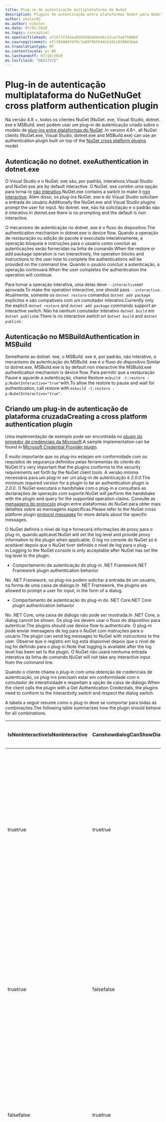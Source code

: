 ```yaml
---
title: Plug-in de autenticação multiplataforma do NuGet
description: Plugins de autenticação entre plataformas NuGet para NuGet. exe, dotnet. exe, MSBuild. exe e Visual Studio
author: nkolev92
ms.author: nikolev
ms.date: 07/01/2018
ms.topic: conceptual
ms.openlocfilehash: a716737343ea826d28da6de46c32ca73aef590bd
ms.sourcegitcommit: efc18d484fdf0c7a8979b564dcb191c030601bb4
ms.translationtype: MT
ms.contentlocale: pt-BR
ms.lasthandoff: 07/18/2019
ms.locfileid: "68317272"
---
```

# <a name="nuget-cross-platform-authentication-plugin"></a><span data-ttu-id="db27a-103">Plug-in de autenticação multiplataforma do NuGet</span><span class="sxs-lookup"><span data-stu-id="db27a-103">NuGet cross platform authentication plugin</span></span>

<span data-ttu-id="db27a-104">Na versão 4.8 +, todos os clientes NuGet (NuGet. exe, Visual Studio, dotnet. exe e MSBuild. exe) podem usar um plug-in de autenticação criado sobre o modelo de [plug-ins entre plataformas do NuGet](NuGet-Cross-Platform-Plugins.md) .</span><span class="sxs-lookup"><span data-stu-id="db27a-104">In version 4.8+, all NuGet clients (NuGet.exe, Visual Studio, dotnet.exe and MSBuild.exe) can use an authentication plugin built on top of the [NuGet cross platform plugins](NuGet-Cross-Platform-Plugins.md) model.</span></span>

## <a name="authentication-in-dotnetexe"></a><span data-ttu-id="db27a-105">Autenticação no dotnet. exe</span><span class="sxs-lookup"><span data-stu-id="db27a-105">Authentication in dotnet.exe</span></span>

<span data-ttu-id="db27a-106">O Visual Studio e o NuGet. exe são, por padrão, interativos.</span><span class="sxs-lookup"><span data-stu-id="db27a-106">Visual Studio and NuGet.exe are by default interactive.</span></span> <span data-ttu-id="db27a-107">O NuGet. exe contém uma opção para torná-lo [não interativo](../nuget-exe-CLI-Reference.md).</span><span class="sxs-lookup"><span data-stu-id="db27a-107">NuGet.exe contains a switch to make it [non interactive](../nuget-exe-CLI-Reference.md).</span></span>
<span data-ttu-id="db27a-108">Além disso, os plug-ins NuGet. exe e do Visual Studio solicitam a entrada do usuário.</span><span class="sxs-lookup"><span data-stu-id="db27a-108">Additionally the NuGet.exe and Visual Studio plugins prompt the user for input.</span></span>
<span data-ttu-id="db27a-109">No dotnet. exe, não há solicitação e o padrão não é interativo.</span><span class="sxs-lookup"><span data-stu-id="db27a-109">In dotnet.exe there is no prompting and the default is non interactive.</span></span>

<span data-ttu-id="db27a-110">O mecanismo de autenticação no dotnet. exe é o fluxo do dispositivo.</span><span class="sxs-lookup"><span data-stu-id="db27a-110">The authentication mechanism in dotnet.exe is device flow.</span></span> <span data-ttu-id="db27a-111">Quando a operação de restauração ou adição de pacote é executada interativamente, a operação bloqueia e instruções para o usuário como concluir as autenticações serão fornecidas na linha de comando.</span><span class="sxs-lookup"><span data-stu-id="db27a-111">When the restore or add package operation is run interactively, the operation blocks and instructions to the user how to complete the authentications will be provided on the command line.</span></span>
<span data-ttu-id="db27a-112">Quando o usuário concluir a autenticação, a operação continuará.</span><span class="sxs-lookup"><span data-stu-id="db27a-112">When the user completes the authentication the operation will continue.</span></span>

<span data-ttu-id="db27a-113">Para tornar a operação interativa, uma delas deve `--interactive`ser aprovada.</span><span class="sxs-lookup"><span data-stu-id="db27a-113">To make the operation interactive, one should pass `--interactive`.</span></span>
<span data-ttu-id="db27a-114">Atualmente, somente os `dotnet restore` comandos `dotnet add package` explícitos e são compatíveis com um comutador interativo.</span><span class="sxs-lookup"><span data-stu-id="db27a-114">Currently only the explicit `dotnet restore` and `dotnet add package` commands support an interactive switch.</span></span>
<span data-ttu-id="db27a-115">Não há nenhum comutador interativo `dotnet build` em `dotnet publish`e.</span><span class="sxs-lookup"><span data-stu-id="db27a-115">There is no interactive switch on `dotnet build` and `dotnet publish`.</span></span>

## <a name="authentication-in-msbuild"></a><span data-ttu-id="db27a-116">Autenticação no MSBuild</span><span class="sxs-lookup"><span data-stu-id="db27a-116">Authentication in MSBuild</span></span>

<span data-ttu-id="db27a-117">Semelhante ao dotnet. exe, o MSBuild. exe é, por padrão, não interativo, o mecanismo de autenticação do MSBuild. exe é o fluxo do dispositivo.</span><span class="sxs-lookup"><span data-stu-id="db27a-117">Similar to dotnet.exe, MSBuild.exe is by default non interactive the MSBuild.exe authentication mechanism is device flow.</span></span>
<span data-ttu-id="db27a-118">Para permitir que a restauração Pause e aguarde a autenticação, chame Restore `msbuild -t:restore -p:NuGetInteractive="true"`with.</span><span class="sxs-lookup"><span data-stu-id="db27a-118">To allow the restore to pause and wait for authentication, call restore with `msbuild -t:restore -p:NuGetInteractive="true"`.</span></span>

## <a name="creating-a-cross-platform-authentication-plugin"></a><span data-ttu-id="db27a-119">Criando um plug-in de autenticação de plataforma cruzada</span><span class="sxs-lookup"><span data-stu-id="db27a-119">Creating a cross platform authentication plugin</span></span>

<span data-ttu-id="db27a-120">Uma implementação de exemplo pode ser encontrada no [plugin do provedor de credenciais da Microsoft](https://github.com/Microsoft/artifacts-credprovider).</span><span class="sxs-lookup"><span data-stu-id="db27a-120">A sample implementation can be found in [Microsoft Credential Provider plugin](https://github.com/Microsoft/artifacts-credprovider).</span></span>

<span data-ttu-id="db27a-121">É muito importante que os plug-ins estejam em conformidade com os requisitos de segurança definidos pelas ferramentas de cliente do NuGet.</span><span class="sxs-lookup"><span data-stu-id="db27a-121">It's very important that the plugins conforms to the security requirements set forth by the NuGet client tools.</span></span>
<span data-ttu-id="db27a-122">A versão mínima necessária para um plug-in ser um plug-in de autenticação é *2.0.0*.</span><span class="sxs-lookup"><span data-stu-id="db27a-122">The minimum required version for a plugin to be an authentication plugin is *2.0.0*.</span></span>
<span data-ttu-id="db27a-123">O NuGet executará o handshake com o plug-in e consultará as declarações de operação com suporte.</span><span class="sxs-lookup"><span data-stu-id="db27a-123">NuGet will perform the handshake with the plugin and query for the supported operation claims.</span></span>
<span data-ttu-id="db27a-124">Consulte as [mensagens do protocolo](NuGet-Cross-Platform-Plugins.md#protocol-messages-index) plugin entre plataformas do NuGet para obter mais detalhes sobre as mensagens específicas.</span><span class="sxs-lookup"><span data-stu-id="db27a-124">Please refer to the NuGet cross platform plugin [protocol messages](NuGet-Cross-Platform-Plugins.md#protocol-messages-index) for more details about the specific messages.</span></span>

<span data-ttu-id="db27a-125">O NuGet definirá o nível de log e fornecerá informações de proxy para o plug-in, quando aplicável.</span><span class="sxs-lookup"><span data-stu-id="db27a-125">NuGet will set the log level and provide proxy information to the plugin when applicable.</span></span>
<span data-ttu-id="db27a-126">O log no console do NuGet só é aceitável depois que o NuGet tiver definido o nível de log para o plug-in.</span><span class="sxs-lookup"><span data-stu-id="db27a-126">Logging to the NuGet console is only acceptable after NuGet has set the log level to the plugin.</span></span>

- <span data-ttu-id="db27a-127">Comportamento de autenticação do plug-in .NET Framework</span><span class="sxs-lookup"><span data-stu-id="db27a-127">.NET Framework plugin authentication behavior</span></span>

<span data-ttu-id="db27a-128">No .NET Framework, os plug-ins podem solicitar a entrada de um usuário, na forma de uma caixa de diálogo.</span><span class="sxs-lookup"><span data-stu-id="db27a-128">In .NET Framework, the plugins are allowed to prompt a user for input, in the form of a dialog.</span></span>

- <span data-ttu-id="db27a-129">Comportamento de autenticação do plug-in do .NET Core</span><span class="sxs-lookup"><span data-stu-id="db27a-129">.NET Core plugin authentication behavior</span></span>

<span data-ttu-id="db27a-130">No .NET Core, uma caixa de diálogo não pode ser mostrada.</span><span class="sxs-lookup"><span data-stu-id="db27a-130">In .NET Core, a dialog cannot be shown.</span></span> <span data-ttu-id="db27a-131">Os plug-ins devem usar o fluxo do dispositivo para autenticar.</span><span class="sxs-lookup"><span data-stu-id="db27a-131">The plugins should use device flow to authenticate.</span></span>
<span data-ttu-id="db27a-132">O plug-in pode enviar mensagens de log para o NuGet com instruções para o usuário.</span><span class="sxs-lookup"><span data-stu-id="db27a-132">The plugin can send log messages to NuGet with instructions to the user.</span></span>
<span data-ttu-id="db27a-133">Observe que o registro em log está disponível depois que o nível de log foi definido para o plug-in.</span><span class="sxs-lookup"><span data-stu-id="db27a-133">Note that logging is available after the log level has been set to the plugin.</span></span>
<span data-ttu-id="db27a-134">O NuGet não usará nenhuma entrada interativa da linha de comando.</span><span class="sxs-lookup"><span data-stu-id="db27a-134">NuGet will not take any interactive input from the command line.</span></span>

<span data-ttu-id="db27a-135">Quando o cliente chama o plug-in com uma obtenção de credenciais de autenticação, os plug-ins precisam estar em conformidade com o comutador de interatividade e respeitam a opção de caixa de diálogo.</span><span class="sxs-lookup"><span data-stu-id="db27a-135">When the client calls the plugin with a Get Authentication Credentials, the plugins need to conform to the interactivity switch and respect the dialog switch.</span></span> 

<span data-ttu-id="db27a-136">A tabela a seguir resume como o plug-in deve se comportar para todas as combinações.</span><span class="sxs-lookup"><span data-stu-id="db27a-136">The following table summarizes how the plugin should behave for all combinations.</span></span>

| <span data-ttu-id="db27a-137">IsNonInteractive</span><span class="sxs-lookup"><span data-stu-id="db27a-137">IsNonInteractive</span></span> | <span data-ttu-id="db27a-138">Canshowdialog</span><span class="sxs-lookup"><span data-stu-id="db27a-138">CanShowDialog</span></span> | <span data-ttu-id="db27a-139">Comportamento do plug-in</span><span class="sxs-lookup"><span data-stu-id="db27a-139">Plugin behavior</span></span> |
| ---------------- | ------------- | --------------- |
| <span data-ttu-id="db27a-140">true</span><span class="sxs-lookup"><span data-stu-id="db27a-140">true</span></span> | <span data-ttu-id="db27a-141">true</span><span class="sxs-lookup"><span data-stu-id="db27a-141">true</span></span> | <span data-ttu-id="db27a-142">A opção IsNonInteractive tem precedência sobre a opção da caixa de diálogo.</span><span class="sxs-lookup"><span data-stu-id="db27a-142">The IsNonInteractive switch takes precedence over the dialog switch.</span></span> <span data-ttu-id="db27a-143">O plug-in não tem permissão para exibir uma caixa de diálogo.</span><span class="sxs-lookup"><span data-stu-id="db27a-143">The plugin is not allowed to pop a dialog.</span></span> <span data-ttu-id="db27a-144">Essa combinação só é válida para plug-ins .NET Framework</span><span class="sxs-lookup"><span data-stu-id="db27a-144">This combination is only valid for .NET Framework plugins</span></span> |
| <span data-ttu-id="db27a-145">true</span><span class="sxs-lookup"><span data-stu-id="db27a-145">true</span></span> | <span data-ttu-id="db27a-146">false</span><span class="sxs-lookup"><span data-stu-id="db27a-146">false</span></span> | <span data-ttu-id="db27a-147">A opção IsNonInteractive tem precedência sobre a opção da caixa de diálogo.</span><span class="sxs-lookup"><span data-stu-id="db27a-147">The IsNonInteractive switch takes precedence over the dialog switch.</span></span> <span data-ttu-id="db27a-148">O plug-in não tem permissão para bloquear.</span><span class="sxs-lookup"><span data-stu-id="db27a-148">The plugin is not allowed to block.</span></span> <span data-ttu-id="db27a-149">Essa combinação só é válida para plug-ins do .NET Core</span><span class="sxs-lookup"><span data-stu-id="db27a-149">This combination is only valid for .NET Core plugins</span></span> |
| <span data-ttu-id="db27a-150">false</span><span class="sxs-lookup"><span data-stu-id="db27a-150">false</span></span> | <span data-ttu-id="db27a-151">true</span><span class="sxs-lookup"><span data-stu-id="db27a-151">true</span></span> | <span data-ttu-id="db27a-152">O plug-in deve mostrar uma caixa de diálogo.</span><span class="sxs-lookup"><span data-stu-id="db27a-152">The plugin should show a dialog.</span></span> <span data-ttu-id="db27a-153">Essa combinação só é válida para plug-ins .NET Framework</span><span class="sxs-lookup"><span data-stu-id="db27a-153">This combination is only valid for .NET Framework plugins</span></span> |
| <span data-ttu-id="db27a-154">false</span><span class="sxs-lookup"><span data-stu-id="db27a-154">false</span></span> | <span data-ttu-id="db27a-155">false</span><span class="sxs-lookup"><span data-stu-id="db27a-155">false</span></span> | <span data-ttu-id="db27a-156">O plug-in deve/não pode mostrar uma caixa de diálogo.</span><span class="sxs-lookup"><span data-stu-id="db27a-156">The plugin should/can not show a dialog.</span></span> <span data-ttu-id="db27a-157">O plug-in deve usar o fluxo do dispositivo para autenticar ao registrar uma mensagem de instrução por meio do agente.</span><span class="sxs-lookup"><span data-stu-id="db27a-157">The plugin should use device flow to authenticate by logging an instruction message via the logger.</span></span> <span data-ttu-id="db27a-158">Essa combinação só é válida para plug-ins do .NET Core</span><span class="sxs-lookup"><span data-stu-id="db27a-158">This combination is only valid for .NET Core plugins</span></span> |

<span data-ttu-id="db27a-159">Veja as especificações a seguir antes de gravar um plug-in.</span><span class="sxs-lookup"><span data-stu-id="db27a-159">Please refer to the following specs before writing a plugin.</span></span>

- [<span data-ttu-id="db27a-160">Plug-in de download do pacote NuGet</span><span class="sxs-lookup"><span data-stu-id="db27a-160">NuGet Package Download Plugin</span></span>](https://github.com/NuGet/Home/wiki/NuGet-Package-Download-Plugin)
- [<span data-ttu-id="db27a-161">Plug-in de autenticação entre Plat do NuGet</span><span class="sxs-lookup"><span data-stu-id="db27a-161">NuGet cross plat authentication plugin</span></span>](https://github.com/NuGet/Home/wiki/NuGet-cross-plat-authentication-plugin)
